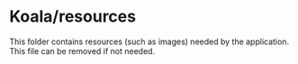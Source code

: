 # Koala/resources

This folder contains resources (such as images) needed by the application. This file can
be removed if not needed.
